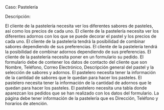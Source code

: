 Caso: Pastelería

Descripción:

El cliente de la pastelería necesita ver los diferentes sabores de pasteles, así como los precios de cada uno.
El cliente de la pastelería necesita ver los diferentes adornos con los que se puede decorar el pastel y los precios de cada uno.
El cliente de la pastelería tendrá la posibilidad de combinar sabores dependiendo de sus preferencias.
El cliente de la pastelería tendrá la posibilidad de combinar adornos dependiendo de sus preferencias.
El cliente de la pastelería necesita poner en un formulario su pedido.
El formulario debe de contener los datos de contacto del cliente que son Nombre, Teléfono, Correo Electrónico, Descripción general del pastel y la selección de sabores y adornos.
El pastelero necesita tener la información de la cantidad de sabores que le quedan para hacer los pasteles.
El pastelero necesita tener la información de la cantidad de adornos que le quedan para hacer los pasteles.
El pastelero necesita una tabla donde aparezcan los pedidos que se han realizado con los datos del formulario.
La página debe tener información de la pastelería que es Dirección, Teléfono y horarios de atención.
